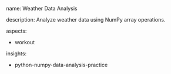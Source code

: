 name: Weather Data Analysis

description: Analyze weather data using NumPy array operations.

aspects:
  - workout

insights:
  - python-numpy-data-analysis-practice
